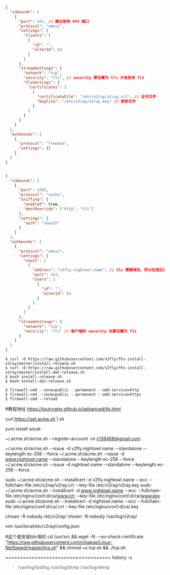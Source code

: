 ```json
{
  "inbounds": [
    {
      "port": 443, // 建议使用 443 端口
      "protocol": "vmess",    
      "settings": {
        "clients": [
          {
            "id": "",  
            "alterId": 64
          }
        ]
      },
      "streamSettings": {
        "network": "tcp",
        "security": "tls", // security 要设置为 tls 才会启用 TLS
        "tlsSettings": {
          "certificates": [
            {
              "certificateFile": "/etc/v2ray/v2ray.crt", // 证书文件
              "keyFile": "/etc/v2ray/v2ray.key" // 密钥文件
            }
          ]
        }
      }
    }
  ],
  "outbounds": [
    {
      "protocol": "freedom",
      "settings": {}
    }
  ]
}


{
  "inbounds": [
    {
      "port": 1080,
      "protocol": "socks",
      "sniffing": {
        "enabled": true,
        "destOverride": ["http", "tls"]
      },
      "settings": {
        "auth": "noauth"
      }
    }
  ],
  "outbounds": [
    {
      "protocol": "vmess",
      "settings": {
        "vnext": [
          {
            "address": "v2fly.nightowl.name", // tls 需要域名，所以这里应该填自己的域名
            "port": 443,
            "users": [
              {
                "id": "",
                "alterId": 64
              }
            ]
          }
        ]
      },
      "streamSettings": {
        "network": "tcp",
        "security": "tls" // 客户端的 security 也要设置为 tls
      }
    }
  ]
}
```
```shell
$ curl -O https://raw.githubusercontent.com/v2fly/fhs-install-v2ray/master/install-release.sh
$ curl -O https://raw.githubusercontent.com/v2fly/fhs-install-v2ray/master/install-dat-release.sh
$ bash install-release.sh
$ bash install-dat-release.sh
```
```shell
$ firewall-cmd --zone=public --permanent --add-service=http
$ firewall-cmd --zone=public --permanent --add-service=https
$ firewall-cmd --reload
```

#教程地址
https://toutyrater.github.io/advanced/tls.html

curl  https://get.acme.sh | sh

yum install socat

~/.acme.sh/acme.sh --register-account -m v138468@gmail.com

~/.acme.sh/acme.sh --issue -d v2fly.nightowl.name --standalone --keylength ec-256 --force
~/.acme.sh/acme.sh --issue -d www.nightowl.name --standalone --keylength ec-256 --force
~/.acme.sh/acme.sh --issue -d nightowl.name --standalone --keylength ec-256 --force

sudo ~/.acme.sh/acme.sh --installcert -d v2fly.nightowl.name --ecc --fullchain-file /etc/v2ray/v2ray.crt --key-file /etc/v2ray/v2ray.key
sudo ~/.acme.sh/acme.sh --installcert -d www.nightowl.name --ecc --fullchain-file /etc/nginx/conf.d/ca/www.crt --key-file /etc/nginx/conf.d/ca/www.key
sudo ~/.acme.sh/acme.sh --installcert -d nightowl.name --ecc --fullchain-file /etc/nginx/conf.d/ca/.crt --key-file /etc/nginx/conf.d/ca/.key

chown -R nobody /etc/v2ray/
chown -R nobody /var/log/v2ray/

vim /usr/local/etc/v2ray/config.json


#这个是安装bbr用的
cd /usr/src && wget -N --no-check-certificate "https://raw.githubusercontent.com/chiakge/Linux-NetSpeed/master/tcp.sh" && chmod +x tcp.sh && ./tcp.sh


====================================
history -c
> /var/log/lastlog
>/var/log/btmp
>/var/log/wtmp
